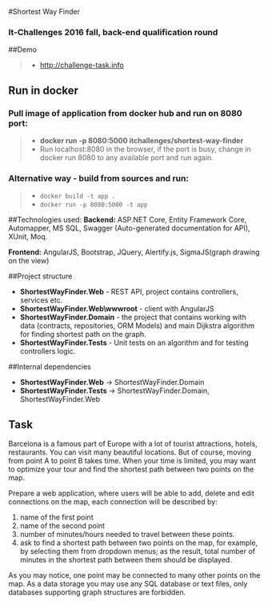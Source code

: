 #Shortest Way Finder
### It-Challenges 2016 fall, back-end qualification round

##Demo
> - http://challenge-task.info


## Run in docker
### Pull image of application from docker hub and run on 8080 port:
> - **docker run -p 8080:5000 itchallenges/shortest-way-finder**
> - Run localhost:8080 in the browser, if the port is busy, change in docker run 8080 to any available port and run again.

### Alternative way - build from sources and run:
> - `docker build -t app .`
> - `docker run -p 8080:5000 -t app`

##Technologies used:
**Backend:** ASP.NET Core, Entity Framework Core, Automapper, MS SQL, Swagger (Auto-generated documentation for API), XUnit, Moq.

**Frontend:** AngularJS, Bootstrap, JQuery, Alertify.js, SigmaJS(graph drawing on the view)

##Project structure
- **ShortestWayFinder.Web** - REST API, project contains controllers, services etc.
- **ShortestWayFinder.Web\wwwroot** - client with AngularJS
- **ShortestWayFinder.Domain** - the project that contains working with data (contracts, repositories, ORM Models) and main Dijkstra algorithm for finding shortest path on the graph.
- **ShortestWayFinder.Tests** - Unit tests on an algorithm and for testing controllers logic.

##Internal dependencies
- **ShortestWayFinder.Web** -> ShortestWayFinder.Domain
- **ShortestWayFinder.Tests** -> ShortestWayFinder.Domain, ShortestWayFinder.Web

## Task
Barcelona is a famous part of Europe with a lot of tourist attractions, hotels, restaurants. You
can visit many beautiful locations. But of course, moving from point A to point B takes time.
When your time is limited, you may want to optimize your tour and find the shortest path
between two points on the map.

Prepare a web application, where users will be able to add, delete and edit connections on
the map, each connection will be described by:

1. name of the first point
2. name of the second point
3. number of minutes/hours needed to travel between these points.
4. ask to find a shortest path between two points on the map, for example, by selecting
them from dropdown menus; as the result, total number of minutes in the shortest
path between them should be displayed.

As you may notice, one point may be connected to many other points on the map. As a data
storage you may use any SQL database or text files, only databases supporting graph
structures are forbidden.

